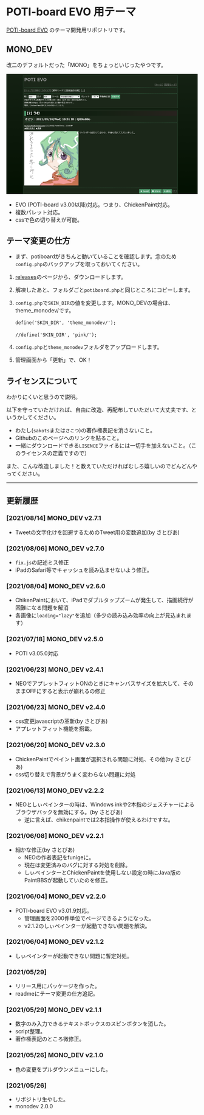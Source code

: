# POTI-board EVO 用テーマ

[POTI-board EVO](https://github.com/satopian/poti-kaini) のテーマ開発用リポジトリです。

## MONO_DEV

改二のデフォルトだった「MONO」をちょっといじったやつです。

![img/monodev_i.png](img/monodev_i.png)

- EVO (POTI-board v3.00以降)対応。つまり、ChickenPaint対応。
- 複数パレット対応。
- cssで色の切り替えが可能。

## テーマ変更の仕方

- まず、potiboardがきちんと動いていることを確認します。念のため`config.php`のバックアップを取っておいてください。

1. [releases](https://github.com/sakots/poti-EVO-themes/releases)のページから、ダウンロードします。
2. 解凍したあと、フォルダごと`potiboard.php`と同じところにコピーします。
3. `config.php`で`SKIN_DIR`の値を変更します。MONO_DEVの場合は、theme_monodev/です。

   ``` php:config.php
   define('SKIN_DIR', 'theme_monodev/');

   //define('SKIN_DIR', 'pink/');
   ```

4. `config.php`と`theme_monodev`フォルダをアップロードします。
5. 管理画面から「更新」で、OK！

## ライセンスについて

わかりにくいと思うので説明。

以下を守っていただければ、自由に改造、再配布していただいて大丈夫です、というかしてください。

- わたし(`sakots`または`さこつ`)の著作権表記を消さないこと。
- Githubのこのページへのリンクを貼ること。
- 一緒にダウンロードできる`LISENCE`ファイるには一切手を加えないこと。（このライセンスの定義ですので）

また、こんな改造しました！と教えていただければむしろ嬉しいのでどんどんやってください。

---

## 更新履歴

### [2021/08/14] MONO_DEV v2.7.1

- Tweetの文字化けを回避するためのTweet用の変数追加(by さとぴあ)

### [2021/08/06] MONO_DEV v2.7.0

- `fix.js`の記述ミス修正
- iPadのSafari等でキャッシュを読み込ませないよう修正。

### [2021/08/04] MONO_DEV v2.6.0

- ChikenPaintにおいて、iPadでダブルタップズームが発生して、描画続行が困難になる問題を解消
- 各画像に`loading="lazy"`を追加（多少の読み込み効率の向上が見込まれます）

### [2021/07/18] MONO_DEV v2.5.0

- POTI v3.05.0対応

### [2021/06/23] MONO_DEV v2.4.1

- NEOでアプレットフィットONのときにキャンバスサイズを拡大して、そのままOFFにすると表示が崩れるの修正

### [2021/06/23] MONO_DEV v2.4.0

- css変更javascriptの革新(by さとぴあ)
- アプレットフィット機能を搭載。

### [2021/06/20] MONO_DEV v2.3.0

- ChickenPaintでペイント画面が選択される問題に対処、その他(by さとぴあ)
- css切り替えで背景がうまく変わらない問題に対処

### [2021/06/13] MONO_DEV v2.2.2

- NEOとしぃペインターの時は、Windows inkや2本指のジェスチャーによるブラウザバックを無効にする。(by さとぴあ)
  - 逆に言えば、chikenpaintでは2本指操作が使えるわけですな。

### [2021/06/08] MONO_DEV v2.2.1

- 細かな修正(by さとぴあ)
  - NEOの作者表記をfunigeに。
  - 現在は変更済みのバグに対する対処を削除。
  - しぃペインターとChickenPaintを使用しない設定の時にJava版のPaintBBSが起動していたのを修正。

### [2021/06/04] MONO_DEV v2.2.0

- POTI-board EVO v3.01.9対応。
  - 管理画面を2000件単位でページできるようになった。
  - v2.1.2のしぃペインターが起動できない問題を解決。

### [2021/06/04] MONO_DEV v2.1.2

- しぃペインターが起動できない問題に暫定対処。

### [2021/05/29]

- リリース用にパッケージを作った。
- readmeにテーマ変更の仕方追記。

### [2021/05/29] MONO_DEV v2.1.1

- 数字のみ入力できるテキストボックスのスピンボタンを消した。
- script整理。
- 著作権表記のところ微修正。

### [2021/05/26] MONO_DEV v2.1.0

- 色の変更をプルダウンメニューにした。

### [2021/05/26]

- リポジトリ生やした。
- monodev 2.0.0
